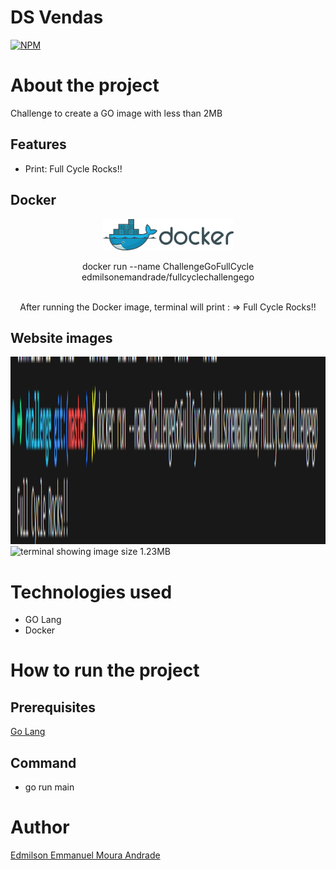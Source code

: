 # DS Vendas

[![NPM](https://img.shields.io/npm/l/react)](https://github.com/EdmilsonEMAndrade/projeto-sds3/blob/master/LICENSE)

# About the project

Challenge to create a GO image with less than 2MB

## Features

- Print: Full Cycle Rocks!!

## Docker

<div align='center'>
<img src="./assets/docker.png"  height="50" alt="docker"/> 
  <br/>
    <p>docker run --name ChallengeGoFullCycle edmilsonemandrade/fullcyclechallengego</p>
  <br/>
  After running the Docker image, terminal will print : => Full Cycle Rocks!!
</div>

## Website images

<img src="./assets/terminal_running_docker.png"  height="300" alt="terminal running docker and showing: Full Cycle Rocks!!"/>
<img src="./src/assets/terminal_showing_image_size.png"  height="300" alt="terminal showing image size 1.23MB"/>

# Technologies used

- GO Lang
- Docker

# How to run the project

## Prerequisites

<a href="https://go.dev/doc/install" target="_blank">Go Lang</a>

## Command

- go run main

# Author

<a href="https://www.linkedin.com/in/eemandrade/" target="_blank">Edmilson Emmanuel Moura Andrade</a>
